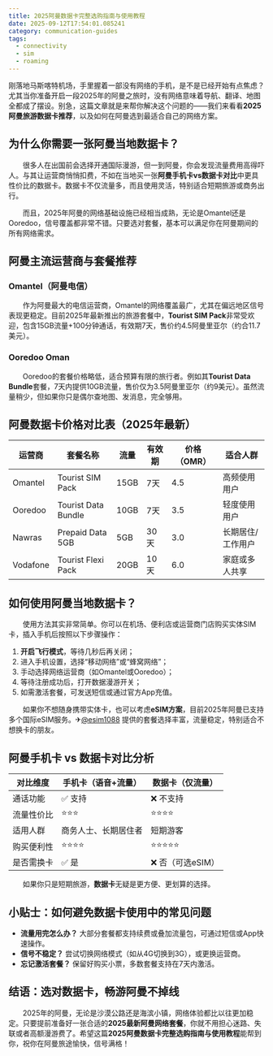 ```yaml
---
title: 2025阿曼数据卡完整选购指南与使用教程
date: 2025-09-12T17:54:01.085241
category: communication-guides
tags:
  - connectivity
  - sim
  - roaming
---
```


刚落地马斯喀特机场，手里握着一部没有网络的手机，是不是已经开始有点焦虑？尤其当你准备开启一段2025年的阿曼之旅时，没有网络意味着导航、翻译、地图全都成了摆设。别急，这篇文章就是来帮你解决这个问题的——我们来看看**2025阿曼旅游数据卡推荐**，以及如何在阿曼选到最适合自己的网络方案。

## 为什么你需要一张阿曼当地数据卡？

　　很多人在出国前会选择开通国际漫游，但一到阿曼，你会发现流量费用高得吓人。与其让运营商悄悄扣费，不如在当地买一张**阿曼手机卡vs数据卡对比**中更具性价比的数据卡。数据卡不仅流量多，而且使用灵活，特别适合短期旅游或商务出行。

　　而且，2025年阿曼的网络基础设施已经相当成熟，无论是Omantel还是Ooredoo，信号覆盖都非常不错。只要选对套餐，基本可以满足你在阿曼期间的所有网络需求。

## 阿曼主流运营商与套餐推荐

### Omantel（阿曼电信）

　　作为阿曼最大的电信运营商，Omantel的网络覆盖最广，尤其在偏远地区信号表现更稳定。目前2025年最新推出的旅游套餐中，**Tourist SIM Pack**非常受欢迎，包含15GB流量+100分钟通话，有效期7天，售价约4.5阿曼里亚尔（约合11.7美元）。

### Ooredoo Oman

　　Ooredoo的套餐价格略低，适合预算有限的旅行者。例如其**Tourist Data Bundle**套餐，7天内提供10GB流量，售价仅为3.5阿曼里亚尔（约9美元）。虽然流量稍少，但如果你只是偶尔查地图、发消息，完全够用。

## 阿曼数据卡价格对比表（2025年最新）

| 运营商     | 套餐名称           | 流量   | 有效期 | 价格（OMR） | 适合人群         |
|------------|--------------------|--------|--------|--------------|------------------|
| Omantel    | Tourist SIM Pack   | 15GB   | 7天    | 4.5          | 高频使用用户     |
| Ooredoo    | Tourist Data Bundle| 10GB   | 7天    | 3.5          | 轻度使用用户     |
| Nawras     | Prepaid Data 5GB   | 5GB    | 30天   | 3.0          | 长期居住/工作用户|
| Vodafone   | Tourist Flexi Pack | 20GB   | 10天   | 6.0          | 家庭或多人共享   |

## 如何使用阿曼当地数据卡？

　　使用方法其实非常简单。你可以在机场、便利店或运营商门店购买实体SIM卡，插入手机后按照以下步骤操作：

1. **开启飞行模式**，等待几秒后再关闭；
2. 进入手机设置，选择“移动网络”或“蜂窝网络”；
3. 手动选择网络运营商（如Omantel或Ooredoo）；
4. 等待注册成功后，打开数据漫游开关；
5. 如需激活套餐，可发送短信或通过官方App充值。

　　如果你不想随身携带实体卡，也可以考虑**eSIM方案**，目前2025年阿曼已支持多个国际eSIM服务。✈[@esim1088](https://t.me/s/esim1088) 提供的套餐选择丰富，流量稳定，特别适合不想换卡的朋友。

## 阿曼手机卡 vs 数据卡对比分析

| 对比维度     | 手机卡（语音+流量） | 数据卡（仅流量） |
|--------------|----------------------|------------------|
| 通话功能     | ✅ 支持               | ❌ 不支持        |
| 流量性价比   | ⭐⭐⭐                 | ⭐⭐⭐⭐            |
| 适用人群     | 商务人士、长期居住者 | 短期游客         |
| 购买便利性   | ⭐⭐⭐⭐                | ⭐⭐⭐⭐⭐           |
| 是否需换卡   | ✅ 是                 | ❌ 否（可选eSIM）|

　　如果你只是短期旅游，**数据卡**无疑是更方便、更划算的选择。

## 小贴士：如何避免数据卡使用中的常见问题

- **流量用完怎么办？** 大部分套餐都支持续费或叠加流量包，可通过短信或App快速操作。
- **信号不稳定？** 尝试切换网络模式（如从4G切换到3G），或更换运营商。
- **忘记激活套餐？** 保留好购买小票，多数套餐支持在7天内激活。

## 结语：选对数据卡，畅游阿曼不掉线

　　2025年的阿曼，无论是沙漠公路还是海滨小镇，网络体验都比以往更加稳定。只要提前准备好一张合适的**2025最新阿曼网络套餐**，你就不用担心迷路、失联或者高额漫游费了。希望这篇**2025阿曼数据卡完整选购指南与使用教程**能帮到你，祝你在阿曼旅途愉快，信号满格！